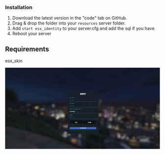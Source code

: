 
### Installation
1) Download the latest version in the "code" tab on GitHub.
2) Drag & drop the folder into your `resources` server folder.
4) Add `start esx_identity` to your server.cfg and add the sql if you have
5) Reboot your server

## Requirements

esx_skin


![Preview](./preview.png)